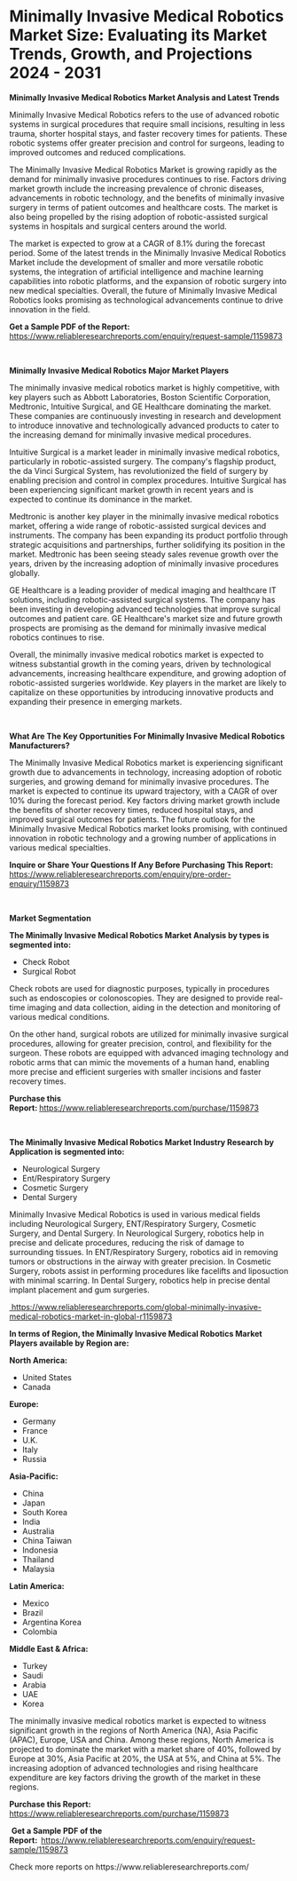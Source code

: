 <p><h1>Minimally Invasive Medical Robotics Market Size: Evaluating its Market Trends, Growth, and Projections 2024 - 2031</h1></p><p><strong>Minimally Invasive Medical Robotics Market Analysis and Latest Trends</strong></p>
<p><p>Minimally Invasive Medical Robotics refers to the use of advanced robotic systems in surgical procedures that require small incisions, resulting in less trauma, shorter hospital stays, and faster recovery times for patients. These robotic systems offer greater precision and control for surgeons, leading to improved outcomes and reduced complications.</p><p>The Minimally Invasive Medical Robotics Market is growing rapidly as the demand for minimally invasive procedures continues to rise. Factors driving market growth include the increasing prevalence of chronic diseases, advancements in robotic technology, and the benefits of minimally invasive surgery in terms of patient outcomes and healthcare costs. The market is also being propelled by the rising adoption of robotic-assisted surgical systems in hospitals and surgical centers around the world.</p><p>The market is expected to grow at a CAGR of 8.1% during the forecast period. Some of the latest trends in the Minimally Invasive Medical Robotics Market include the development of smaller and more versatile robotic systems, the integration of artificial intelligence and machine learning capabilities into robotic platforms, and the expansion of robotic surgery into new medical specialties. Overall, the future of Minimally Invasive Medical Robotics looks promising as technological advancements continue to drive innovation in the field.</p></p>
<p><strong>Get a Sample PDF of the Report:&nbsp;</strong> <a href="https://www.reliableresearchreports.com/enquiry/request-sample/1159873">https://www.reliableresearchreports.com/enquiry/request-sample/1159873</a></p>
<p>&nbsp;</p>
<p><strong>Minimally Invasive Medical Robotics Major Market Players</strong></p>
<p><p>The minimally invasive medical robotics market is highly competitive, with key players such as Abbott Laboratories, Boston Scientific Corporation, Medtronic, Intuitive Surgical, and GE Healthcare dominating the market. These companies are continuously investing in research and development to introduce innovative and technologically advanced products to cater to the increasing demand for minimally invasive medical procedures.</p><p>Intuitive Surgical is a market leader in minimally invasive medical robotics, particularly in robotic-assisted surgery. The company's flagship product, the da Vinci Surgical System, has revolutionized the field of surgery by enabling precision and control in complex procedures. Intuitive Surgical has been experiencing significant market growth in recent years and is expected to continue its dominance in the market.</p><p>Medtronic is another key player in the minimally invasive medical robotics market, offering a wide range of robotic-assisted surgical devices and instruments. The company has been expanding its product portfolio through strategic acquisitions and partnerships, further solidifying its position in the market. Medtronic has been seeing steady sales revenue growth over the years, driven by the increasing adoption of minimally invasive procedures globally.</p><p>GE Healthcare is a leading provider of medical imaging and healthcare IT solutions, including robotic-assisted surgical systems. The company has been investing in developing advanced technologies that improve surgical outcomes and patient care. GE Healthcare's market size and future growth prospects are promising as the demand for minimally invasive medical robotics continues to rise.</p><p>Overall, the minimally invasive medical robotics market is expected to witness substantial growth in the coming years, driven by technological advancements, increasing healthcare expenditure, and growing adoption of robotic-assisted surgeries worldwide. Key players in the market are likely to capitalize on these opportunities by introducing innovative products and expanding their presence in emerging markets.</p></p>
<p>&nbsp;</p>
<p><strong>What Are The Key Opportunities For Minimally Invasive Medical Robotics Manufacturers?</strong></p>
<p><p>The Minimally Invasive Medical Robotics market is experiencing significant growth due to advancements in technology, increasing adoption of robotic surgeries, and growing demand for minimally invasive procedures. The market is expected to continue its upward trajectory, with a CAGR of over 10% during the forecast period. Key factors driving market growth include the benefits of shorter recovery times, reduced hospital stays, and improved surgical outcomes for patients. The future outlook for the Minimally Invasive Medical Robotics market looks promising, with continued innovation in robotic technology and a growing number of applications in various medical specialties.</p></p>
<p><strong>Inquire or Share Your Questions If Any Before Purchasing This Report:</strong> <a href="https://www.reliableresearchreports.com/enquiry/pre-order-enquiry/1159873">https://www.reliableresearchreports.com/enquiry/pre-order-enquiry/1159873</a></p>
<p>&nbsp;</p>
<p><strong>Market Segmentation</strong></p>
<p><strong>The Minimally Invasive Medical Robotics Market Analysis by types is segmented into:</strong></p>
<p><ul><li>Check Robot</li><li>Surgical Robot</li></ul></p>
<p><p>Check robots are used for diagnostic purposes, typically in procedures such as endoscopies or colonoscopies. They are designed to provide real-time imaging and data collection, aiding in the detection and monitoring of various medical conditions.</p><p>On the other hand, surgical robots are utilized for minimally invasive surgical procedures, allowing for greater precision, control, and flexibility for the surgeon. These robots are equipped with advanced imaging technology and robotic arms that can mimic the movements of a human hand, enabling more precise and efficient surgeries with smaller incisions and faster recovery times.</p></p>
<p><strong>Purchase this Report:&nbsp;</strong><a href="https://www.reliableresearchreports.com/purchase/1159873">https://www.reliableresearchreports.com/purchase/1159873</a></p>
<p>&nbsp;</p>
<p><strong>The Minimally Invasive Medical Robotics Market Industry Research by Application is segmented into:</strong></p>
<p><ul><li>Neurological Surgery</li><li>Ent/Respiratory Surgery</li><li>Cosmetic Surgery</li><li>Dental Surgery</li></ul></p>
<p><p>Minimally Invasive Medical Robotics is used in various medical fields including Neurological Surgery, ENT/Respiratory Surgery, Cosmetic Surgery, and Dental Surgery. In Neurological Surgery, robotics help in precise and delicate procedures, reducing the risk of damage to surrounding tissues. In ENT/Respiratory Surgery, robotics aid in removing tumors or obstructions in the airway with greater precision. In Cosmetic Surgery, robots assist in performing procedures like facelifts and liposuction with minimal scarring. In Dental Surgery, robotics help in precise dental implant placement and gum surgeries.</p></p>
<p><a href="https://www.reliableresearchreports.com/global-minimally-invasive-medical-robotics-market-in-global-r1159873">&nbsp;https://www.reliableresearchreports.com/global-minimally-invasive-medical-robotics-market-in-global-r1159873</a></p>
<p><strong>In terms of Region, the Minimally Invasive Medical Robotics Market Players available by Region are:</strong></p>
<p>
    <p> <strong> North America: </strong>
        <ul>
            <li>United States</li>
            <li>Canada</li>
        </ul>
        </p> 
    <p> <strong> Europe: </strong>
        <ul>
            <li>Germany</li>
            <li>France</li>
            <li>U.K.</li>
            <li>Italy</li>
            <li>Russia</li>
        </ul>
        </p> 
    <p> <strong> Asia-Pacific: </strong>
        <ul>
            <li>China</li>
            <li>Japan</li>
            <li>South Korea</li>
            <li>India</li>
            <li>Australia</li>
            <li>China Taiwan</li>
            <li>Indonesia</li>
            <li>Thailand</li>
            <li>Malaysia</li>
        </ul>
        </p> 
    <p> <strong> Latin America: </strong>
        <ul>
            <li>Mexico</li>
            <li>Brazil</li>
            <li>Argentina Korea</li>
            <li>Colombia</li>
        </ul>
        </p> 
    <p> <strong> Middle East & Africa: </strong>
        <ul>
            <li>Turkey</li>
            <li>Saudi</li>
            <li>Arabia</li>
            <li>UAE</li>
            <li>Korea</li>
        </ul>
    </p>
    </p>
<p><p>The minimally invasive medical robotics market is expected to witness significant growth in the regions of North America (NA), Asia Pacific (APAC), Europe, USA and China. Among these regions, North America is projected to dominate the market with a market share of 40%, followed by Europe at 30%, Asia Pacific at 20%, the USA at 5%, and China at 5%. The increasing adoption of advanced technologies and rising healthcare expenditure are key factors driving the growth of the market in these regions.</p></p>
<p><strong>Purchase this Report: </strong><a href="https://www.reliableresearchreports.com/purchase/1159873">https://www.reliableresearchreports.com/purchase/1159873</a></p>
<p>&nbsp;<strong>Get a Sample PDF of the Report:&nbsp;&nbsp;</strong><a href="https://www.reliableresearchreports.com/enquiry/request-sample/1159873">https://www.reliableresearchreports.com/enquiry/request-sample/1159873</a></p>
<p><strong></strong></p>
<p>Check more reports on https://www.reliableresearchreports.com/</p>